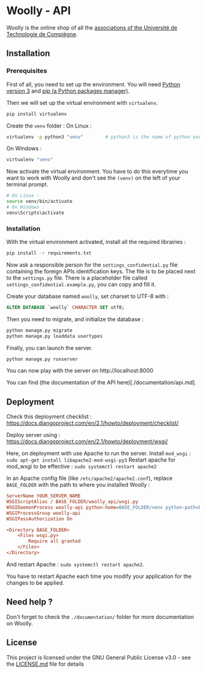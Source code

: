 # Woolly - API

Woolly is the online shop of all the [associations of the Université de Technologie de Compiègne](https://assos.utc.fr).


## Installation

### Prerequisites

First of all, you need to set up the environment.
You will need [Python version 3](https://www.python.org/downloads/) and [pip (a Python packages manager)](https://pypi.org/project/pip/).


Then we will set up the virtual environment with `virtualenv`.
```sh
pip install virtualenv
```

Create the `venv` folder :
On Linux :
```sh
virtualenv -p python3 "venv"        # python3 is the name of python executable
```
On Windows :
```sh
virtualenv "venv"
```

Now activate the virtual environment. You have to do this everytime you want to work with Woolly and don't see the `(venv)` on the left of your terminal prompt.
```sh
# On Linux :
source venv/bin/activate
# On Windows :
venv\Scripts\activate
```


### Installation

With the virtual environment activated, install all the required librairies :
```sh
pip install -r requirements.txt
```


Now ask a responsible person for the `settings_confidential.py` file containing the foreign APIs identification keys. The file is to be placed next to the `settings.py` file. There is a placeholder file called `settings_confidential.example.py`, you can copy and fill it. 


Create your database named `woolly`, set charset to UTF-8 with :
```sql
ALTER DATABASE `woolly` CHARACTER SET utf8;
```

Then you need to migrate, and initialize the database :
```sh
python manage.py migrate
python manage.py loaddata usertypes
```


Finally, you can launch the server.
```sh
python manage.py runserver
```

You can now play with the server on http://localhost:8000

You can find (the documentation of the API here)[./documentation/api.md].


## Deployment

Check this deployment checklist : https://docs.djangoproject.com/en/2.1/howto/deployment/checklist/

Deploy server using : https://docs.djangoproject.com/en/2.1/howto/deployment/wsgi/

Here, on deployment with use Apache to run the server.
Install `mod_wsgi` : `sudo apt-get install libapache2-mod-wsgi-py3`
Restart apache for mod_wsgi to be effective : `sudo systemctl restart apache2`

In an Apache config file (like `/etc/apache2/apache2.conf`), replace `BASE_FOLDER` with the path to where you installed Woolly :
```ini
ServerName YOUR_SERVER_NAME
WSGIScriptAlias / BASE_FOLDER/woolly_api/wsgi.py
WSGIDaemonProcess woolly-api python-home=BASE_FOLDER/venv python-path=BASE_FOLDER 
WSGIProcessGroup woolly-api
WSGIPassAuthorization On

<Directory BASE_FOLDER>
    <Files wsgi.py>
        Require all granted
    </Files>
</Directory>
```
And restart Apache : `sudo systemctl restart apache2`.

You have to restart Apache each time you modify your application for the changes to be applied.

## Need help ?

Don't forget to check the `./documentation/` folder for more documentation on Woolly.

## License

This project is licensed under the GNU General Public License v3.0 - see the [LICENSE.md](LICENSE.md) file for details

